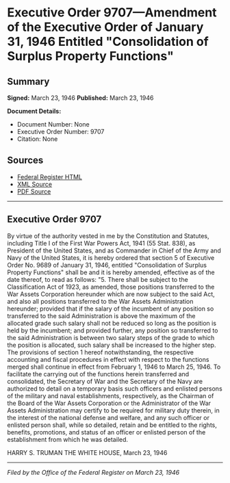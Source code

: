# Executive Order 9707—Amendment of the Executive Order of January 31, 1946 Entitled "Consolidation of Surplus Property Functions"

## Summary

**Signed:** March 23, 1946
**Published:** March 23, 1946

**Document Details:**
- Document Number: None
- Executive Order Number: 9707
- Citation: None

## Sources
- [Federal Register HTML](https://www.presidency.ucsb.edu/documents/executive-order-9707-amendment-the-executive-order-january-31-1946-entitled-consolidation)
- [XML Source](None)
- [PDF Source](None)

---

## Executive Order 9707

By virtue of the authority vested in me by the Constitution and Statutes, including Title I of the First War Powers Act, 1941 (55 Stat. 838), as President of the United States, and as Commander in Chief of the Army and Navy of the United States, it is hereby ordered that section 5 of Executive Order No. 9689 of January 31, 1946, entitled "Consolidation of Surplus Property Functions" shall be and it is hereby amended, effective as of the date thereof, to read as follows:
"5. There shall be subject to the Classification Act of 1923, as amended, those positions transferred to the War Assets Corporation hereunder which are now subject to the said Act, and also all positions transferred to the War Assets Administration hereunder; provided that if the salary of the incumbent of any position so transferred to the said Administration is above the maximum of the allocated grade such salary shall not be reduced so long as the position is held by the incumbent; and provided further, any position so transferred to the said Administration is between two salary steps of the grade to which the position is allocated, such salary shall be increased to the higher step. The provisions of section 1 hereof notwithstanding, the respective accounting and fiscal procedures in effect with respect to the functions merged shall continue in effect from February 1, 1946 to March 25, 1946. To facilitate the carrying out of the functions herein transferred and consolidated, the Secretary of War and the Secretary of the Navy are authorized to detail on a temporary basis such officers and enlisted persons of the military and naval establishments, respectively, as the Chairman of the Board of the War Assets Corporation or the Administrator of the War Assets Administration may certify to be required for military duty therein, in the interest of the national defense and welfare, and any such officer or enlisted person shall, while so detailed, retain and be entitled to the rights, benefits, promotions, and status of an officer or enlisted person of the establishment from which he was detailed.

HARRY S. TRUMAN
THE WHITE HOUSE,
March 23, 1946

---

*Filed by the Office of the Federal Register on March 23, 1946*
